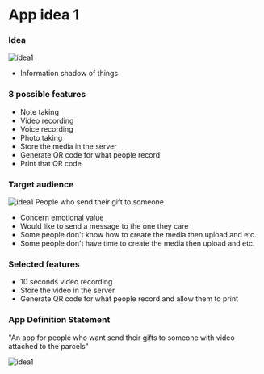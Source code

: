 # App idea 1

### Idea
![idea1](http://img-2.gizmag.com/qr-codes-3d-images.jpg?auto=format&ch=Width%2CDPR&crop=entropy&fit=crop&h=394&q=60&w=700&s=6dd5946f4574530f2fc89567dd1304fa)
* Information shadow of things




### 8 possible features
* Note taking
* Video recording
* Voice recording
* Photo taking
* Store the media in the server
* Generate QR code for what people record
* Print that QR code


### Target audience
![idea1](http://xb022.com/wp-content/uploads/Parcel-delivery.jpg)
People who send their gift to someone
* Concern emotional value
* Would like to send a message to the one they care
* Some people don't know how to create the media then upload and etc.
* Some people don't have time to create the media then upload and etc.


### Selected features
* 10 seconds video recording
* Store the video in the server
* Generate QR code for what people record and allow them to print


### App Definition Statement
"An app for people who want send their gifts to someone with video attached to the parcels"

![idea1](http://prasanpanich.com/witory/wp-content/uploads/2016/02/FullSizeRender.jpg)